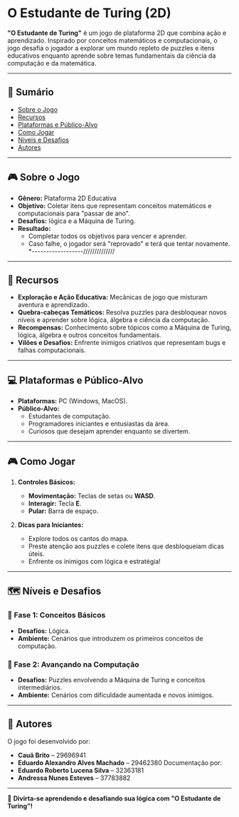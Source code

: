 # O Estudante de Turing (2D)

**"O Estudante de Turing"** é um jogo de plataforma 2D que combina ação e aprendizado. Inspirado por conceitos matemáticos e computacionais, o jogo desafia o jogador a explorar um mundo repleto de puzzles e itens educativos enquanto aprende sobre temas fundamentais da ciência da computação e da matemática.

---

## 📖 Sumário
- [Sobre o Jogo](#sobre-o-jogo)
- [Recursos](#recursos)
- [Plataformas e Público-Alvo](#plataformas-e-público-alvo)
- [Como Jogar](#como-jogar)
- [Níveis e Desafios](#níveis-e-desafios)
- [Autores](#autores)

---

## 🎮 Sobre o Jogo
- **Gênero:** Plataforma 2D Educativa
- **Objetivo:** Coletar itens que representam conceitos matemáticos e computacionais para "passar de ano".
- **Desafios:** lógica e a Máquina de Turing.
- **Resultado:** 
  - Completar todos os objetivos para vencer e aprender.
  - Caso falhe, o jogador será "reprovado" e terá que tentar novamente.
*------------------//////////////
---

## 🚀 Recursos
- **Exploração e Ação Educativa:** Mecânicas de jogo que misturam aventura e aprendizado.
- **Quebra-cabeças Temáticos:** Resolva puzzles para desbloquear novos níveis e aprender sobre lógica, álgebra e ciência da computação.
- **Recompensas:** Conhecimento sobre tópicos como a Máquina de Turing, lógica, álgebra e outros conceitos fundamentais.
- **Vilões e Desafios:** Enfrente inimigos criativos que representam bugs e falhas computacionais.

---

## 💻 Plataformas e Público-Alvo
- **Plataformas:** PC (Windows, MacOS).
- **Público-Alvo:** 
  - Estudantes de computação.
  - Programadores iniciantes e entusiastas da área.
  - Curiosos que desejam aprender enquanto se divertem.

---

## 🎮 Como Jogar
1. **Controles Básicos:**
   - **Movimentação:** Teclas de setas ou **WASD**.
   - **Interagir:** Tecla **E**.
   - **Pular:** Barra de espaço.

2. **Dicas para Iniciantes:**
   - Explore todos os cantos do mapa.
   - Preste atenção aos puzzles e colete itens que desbloqueiam dicas úteis.
   - Enfrente os inimigos com lógica e estratégia!

---

## 🗺️ Níveis e Desafios
### 🌟 Fase 1: Conceitos Básicos
- **Desafios:** Lógica.
- **Ambiente:** Cenários que introduzem os primeiros conceitos de computação.

### 🌟 Fase 2: Avançando na Computação
- **Desafios:** Puzzles envolvendo a Máquina de Turing e conceitos intermediários.
- **Ambiente:** Cenários com dificuldade aumentada e novos inimigos.

---

## 👥 Autores
O jogo foi desenvolvido por:
- **Cauã Brito** – 29696941
- **Eduardo Alexandro Alves Machado** – 29462380
Documentação por:
- **Eduardo Roberto Lucena Silva** – 32363181
- **Andressa Nunes Esteves** – 37783882

---

🎉 **Divirta-se aprendendo e desafiando sua lógica com "O Estudante de Turing"!**

